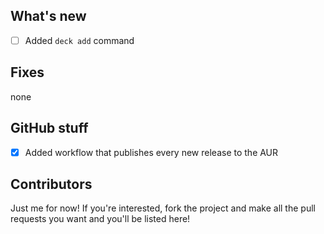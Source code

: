 ## What's new
- [ ] Added `deck add` command
## Fixes
none
## GitHub stuff
- [x] Added workflow that publishes every new release to the AUR
## Contributors
Just me for now! If you're interested, fork the project and make all the pull requests you want and you'll be listed here!
